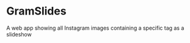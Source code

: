 GramSlides
==========

A web app showing all Instagram images containing a specific tag as a slideshow
